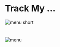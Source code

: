 # Track My ...

![menu short](https://github.com/withapoll/Track-My-.../assets/59768263/a542e843-94d8-424e-a54d-fa6105376c76)
#
![menu](https://github.com/withapoll/Track-My-.../assets/59768263/29e4f0fe-2802-499c-b6a9-f6bd8d99804b)
